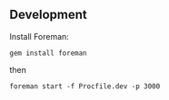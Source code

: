 ## Development
Install Foreman:
```
gem install foreman
```

then
```
foreman start -f Procfile.dev -p 3000
```